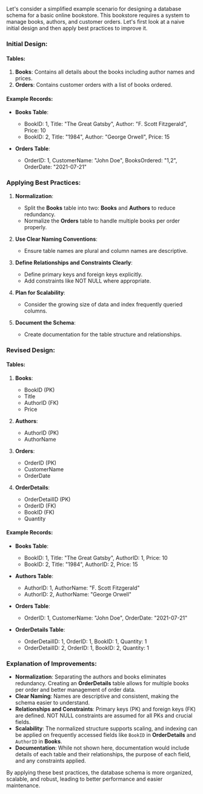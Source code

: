 
Let's consider a simplified example scenario for designing a database schema for a basic online bookstore. This bookstore requires a system to manage books, authors, and customer orders. Let's first look at a naive initial design and then apply best practices to improve it.
### Initial Design:

#### Tables:
1. **Books**: Contains all details about the books including author names and prices.
2. **Orders**: Contains customer orders with a list of books ordered.

#### Example Records:

- **Books Table**:
  - BookID: 1, Title: "The Great Gatsby", Author: "F. Scott Fitzgerald", Price: 10
  - BookID: 2, Title: "1984", Author: "George Orwell", Price: 15

- **Orders Table**:
  - OrderID: 1, CustomerName: "John Doe", BooksOrdered: "1,2", OrderDate: "2021-07-21"

### Applying Best Practices:

1. **Normalization**:
   - Split the **Books** table into two: **Books** and **Authors** to reduce redundancy.
   - Normalize the **Orders** table to handle multiple books per order properly.

2. **Use Clear Naming Conventions**:
   - Ensure table names are plural and column names are descriptive.

3. **Define Relationships and Constraints Clearly**:
   - Define primary keys and foreign keys explicitly.
   - Add constraints like NOT NULL where appropriate.

4. **Plan for Scalability**:
   - Consider the growing size of data and index frequently queried columns.

5. **Document the Schema**:
   - Create documentation for the table structure and relationships.

### Revised Design:

#### Tables:

1. **Books**:
   - BookID (PK)
   - Title
   - AuthorID (FK)
   - Price

2. **Authors**:
   - AuthorID (PK)
   - AuthorName

3. **Orders**:
   - OrderID (PK)
   - CustomerName
   - OrderDate

4. **OrderDetails**:
   - OrderDetailID (PK)
   - OrderID (FK)
   - BookID (FK)
   - Quantity

#### Example Records:

- **Books Table**:
  - BookID: 1, Title: "The Great Gatsby", AuthorID: 1, Price: 10
  - BookID: 2, Title: "1984", AuthorID: 2, Price: 15

- **Authors Table**:
  - AuthorID: 1, AuthorName: "F. Scott Fitzgerald"
  - AuthorID: 2, AuthorName: "George Orwell"

- **Orders Table**:
  - OrderID: 1, CustomerName: "John Doe", OrderDate: "2021-07-21"

- **OrderDetails Table**:
  - OrderDetailID: 1, OrderID: 1, BookID: 1, Quantity: 1
  - OrderDetailID: 2, OrderID: 1, BookID: 2, Quantity: 1

### Explanation of Improvements:

- **Normalization**: Separating the authors and books eliminates redundancy. Creating an **OrderDetails** table allows for multiple books per order and better management of order data.
- **Clear Naming**: Names are descriptive and consistent, making the schema easier to understand.
- **Relationships and Constraints**: Primary keys (PK) and foreign keys (FK) are defined. NOT NULL constraints are assumed for all PKs and crucial fields.
- **Scalability**: The normalized structure supports scaling, and indexing can be applied on frequently accessed fields like `BookID` in **OrderDetails** and `AuthorID` in **Books**.
- **Documentation**: While not shown here, documentation would include details of each table and their relationships, the purpose of each field, and any constraints applied.

By applying these best practices, the database schema is more organized, scalable, and robust, leading to better performance and easier maintenance.
